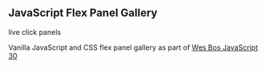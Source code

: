 ## JavaScript Flex Panel Gallery

live []() click panels

Vanilla JavaScript and CSS flex panel gallery as part of [Wes Bos JavaScript 30](https://javascript30.com/)

